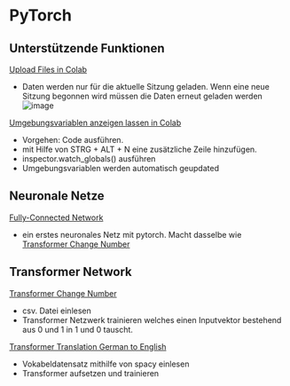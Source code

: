 # PyTorch

## Unterstützende Funktionen

[Upload Files in Colab](https://github.com/DominikBurkert/PyTorch/blob/master/Upload_Files_in_Colab.ipynb)
- Daten werden nur für die aktuelle Sitzung geladen. Wenn eine neue Sitzung begonnen wird müssen die Daten erneut geladen werden
![image](https://user-images.githubusercontent.com/39130045/111678027-1f46d980-8820-11eb-9f30-bcbe2f1747e5.png)


[Umgebungsvariablen anzeigen lassen in Colab](https://github.com/DominikBurkert/PyTorch/blob/master/Umgebungsvariablen_anzeigen_lassen.ipynb)
- Vorgehen: Code ausführen. 
- mit Hilfe von STRG + ALT + N eine zusätzliche Zeile hinzufügen.
- inspector.watch_globals() ausführen
- Umgebungsvariablen werden automatisch geupdated


## Neuronale Netze

[Fully-Connected Network](https://github.com/DominikBurkert/PyTorch/blob/master/erstes_neuronales_Netz_mit_PyTorch.ipynb) 
- ein erstes neuronales Netz mit pytorch. Macht dasselbe wie [Transformer Change Number](https://github.com/DominikBurkert/PyTorch/blob/master/Transformer_Change_Numbers.ipynb)

## Transformer Network

[Transformer Change Number](https://github.com/DominikBurkert/PyTorch/blob/master/Transformer_Change_Numbers.ipynb) 
- csv. Datei einlesen
- Transformer Netzwerk trainieren welches einen Inputvektor bestehend aus 0 und 1 in 1 und 0 tauscht.

[Transformer Translation German to English](https://github.com/DominikBurkert/PyTorch/blob/master/TransformerNetwork_Translater_ger_eng.ipynb)
- Vokabeldatensatz mithilfe von spacy einlesen
- Transformer aufsetzen und trainieren
